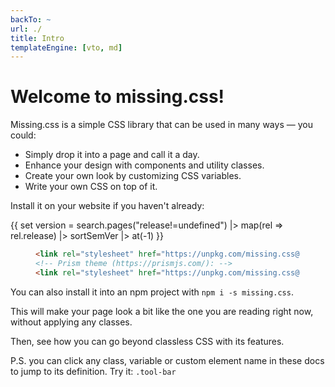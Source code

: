 ```yaml
---
backTo: ~
url: ./
title: Intro
templateEngine: [vto, md]
---
```


# Welcome to missing.css!

Missing.css is a simple CSS library that can be used in many ways — you could:

 - Simply drop it into a page and call it a day.
 - Enhance your design with components and utility classes.
 - Create your own look by customizing CSS variables.
 - Write your own CSS on top of it.

Install it on your website if you haven't already:

{{ set version = search.pages("release!=undefined") |>
    map(rel => rel.release) |> sortSemVer |> at(-1) }}

<figure>

  ~~~ html
  <link rel="stylesheet" href="https://unpkg.com/missing.css@{{ version }}">
  <!-- Prism theme (https://prismjs.com/): -->
  <link rel="stylesheet" href="https://unpkg.com/missing.css@{{ version }}/dist/missing-prism.min.css" />
  ~~~

</figure>

You can also install it into an npm project with `npm i -s missing.css`.

This will make your page look a bit like the one you are reading right now,
without applying any classes.

Then, see how you can go beyond classless CSS with its features.

P.S. you can click any class, variable or custom element name in these docs to
jump to its definition. Try it: `.tool-bar`
